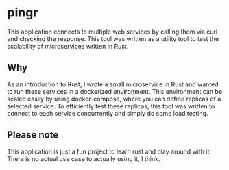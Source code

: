# pingr #

This application connects to multiple web services by calling them via curl and checking the response. This tool was written as a utility tool to test the scalability of microservices written in Rust.

## Why ##

As an introduction to Rust, I wrote a small microservice in Rust and wanted to run these services in a dockerized environment. This environment can be scaled easily by using docker-compose, where you can define replicas of a selected service. To efficiently test these replicas, this tool was written to connect to each service concurrently and simply do some load testing.

## Please note ##

This application is just a fun project to learn rust and play around with it. There is no actual use case to actually using it, I think. 
